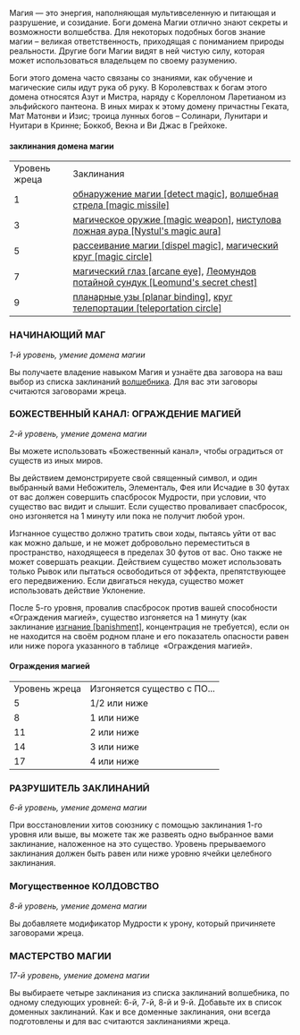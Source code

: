 Магия — это энергия, наполняющая мультивселенную и питающая и разрушение, и созидание. Боги домена Магии отлично знают секреты и возможности волшебства. Для некоторых подобных богов знание магии – великая ответственность, приходящая с пониманием природы реальности. Другие боги Магии видят в ней чистую силу, которая может использоваться владельцем по своему разумению.

Боги этого домена часто связаны со знаниями, как обучение и магические силы идут рука об руку. В Королевствах к богам этого домена относятся Азут и Мистра, наряду с Кореллоном Ларетианом из эльфийского пантеона. В иных мирах к этому домену причастны Геката, Мат Матонви и Изис; троица лунных богов – Солинари, Лунитари и Нуитари в Кринне; Боккоб, Векна и Ви Джас в Грейхоке.

#### заклинания домена магии

|   |   |
|---|---|
|Уровень жреца|Заклинания|
|1|[обнаружение магии [detect magic]](https://dnd.su/spells/195-detect_magic/), [волшебная стрела [magic missile]](https://dnd.su/spells/27-magic_missile/)|
|3|[магическое оружие [magic weapon]](https://dnd.su/spells/153-magic_weapon/), [нистулова ложная аура [Nystul's magic aura]](https://dnd.su/spells/188-nystul_s_magic_aura/)|
|5|[рассеивание магии [dispel magic]](https://dnd.su/spells/301-dispel_magic/), [магический круг [magic circle]](https://dnd.su/spells/152-magic_circle/)|
|7|[магический глаз [arcane eye]](https://dnd.su/spells/151-arcane_eye/), [Леомундов потайной сундук [Leomund's secret chest]](https://dnd.su/spells/142-leomund_s_secret_chest/) [](https://dnd.su/spells/142-leomund_s_secret_chest/)|
|9|[планарные узы [planar binding]](https://dnd.su/spells/231-planar_binding/), [круг телепортации [teleportation circle]](https://dnd.su/spells/137-teleportation_circle/)|

  

### НАЧИНАЮЩИЙ МАГ

_1-й уровень, умение домена магии_

Вы получаете владение навыком Магия и узнаёте два заговора на ваш выбор из списка заклинаний [волшебника](https://dnd.su/spells/?search=&level=0&class=21). Для вас эти заговоры считаются заговорами жреца.

  

### БОЖЕСТВЕННЫЙ КАНАЛ: ОГРАЖДЕНИЕ МАГИЕЙ

_2-й уровень, умение домена магии_

Вы можете использовать «Божественный канал», чтобы оградиться от существ из иных миров.

Вы действием демонстрируете свой священный символ, и один выбранный вами Небожитель, Элементаль, Фея или Исчадие в 30 футах от вас должен совершить спасбросок Мудрости, при условии, что существо вас видит и слышит. Если существо проваливает спасбросок, оно изгоняется на 1 минуту или пока не получит любой урон.

Изгнанное существо должно тратить свои ходы, пытаясь уйти от вас как можно дальше, и не может добровольно переместиться в пространство, находящееся в пределах 30 футов от вас. Оно также не может совершать реакции. Действием существо может использовать только Рывок или пытаться освободиться от эффекта, препятствующее его передвижению. Если двигаться некуда, существо может использовать действие Уклонение.

После 5-го уровня, провалив спасбросок против вашей способности «Ограждения магией», существо изгоняется на 1 минуту (как заклинание [изгнание [banishment]](https://dnd.su/spells/116-banishment/), концентрация не требуется), если он не находится на своём родном плане и его показатель опасности равен или ниже порога указанного в таблице  «Ограждения магией».

#### Ограждения магией

|   |   |
|---|---|
|Уровень жреца|Изгоняется существо с ПО...|
|5|1/2 или ниже|
|8|1 или ниже|
|11|2 или ниже|
|14|3 или ниже|
|17|4 или ниже|

  

### РАЗРУШИТЕЛЬ ЗАКЛИНАНИЙ

_6-й уровень, умение домена магии_

При восстановлении хитов союзнику с помощью заклинания 1-го уровня или выше, вы можете так же развеять одно выбранное вами заклинание, наложенное на это существо. Уровень прерываемого заклинания должен быть равен или ниже уровню ячейки целебного заклинания.

  

### Могущественное КОЛДОВСТВО

_8-й уровень, умение домена магии_

Вы добавляете модификатор Мудрости к урону, который причиняете заговорами жреца.

  

### МАСТЕРСТВО МАГИИ

_17-й уровень, умение домена магии_

Вы выбираете четыре заклинания из списка заклинаний волшебника, по одному следующих уровней: 6-й, 7-й, 8-й и 9-й. Добавьте их в список доменных заклинаний. Как и все доменные заклинания, они всегда подготовлены и для вас считаются заклинаниями жреца.